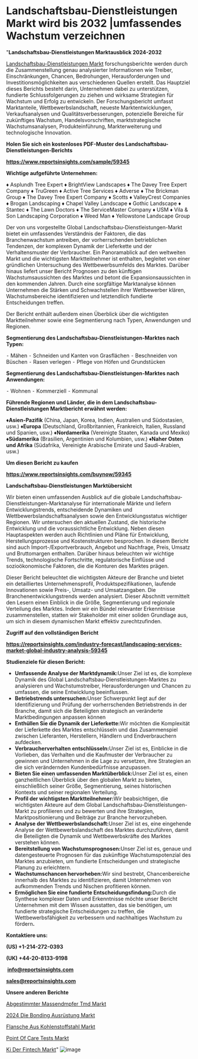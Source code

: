 # Landschaftsbau-Dienstleistungen Markt wird bis 2032 |umfassendes Wachstum verzeichnen

"<strong><b>Landschaftsbau-Dienstleistungen Marktausblick 2024-2032</b></strong>

<a href=https://www.reportsinsights.com/sample/59345>Landschaftsbau-Dienstleistungen Markt</a> forschungsberichte werden durch die Zusammenstellung genau analysierter Informationen wie Treiber, Einschränkungen, Chancen, Bedrohungen, Herausforderungen und Investitionsmöglichkeiten aus verschiedenen Quellen erstellt. Das Hauptziel dieses Berichts besteht darin, Unternehmen dabei zu unterstützen, fundierte Schlussfolgerungen zu ziehen und wirksame Strategien für Wachstum und Erfolg zu entwickeln. Der Forschungsbericht umfasst Marktanteile, Wettbewerbslandschaft, neueste Marktentwicklungen, Verkaufsanalysen und Qualitätsverbesserungen, potenzielle Bereiche für zukünftiges Wachstum, Handelsvorschriften, marktstrategische Wachstumsanalysen, Produkteinführung, Markterweiterung und technologische Innovation.

<strong><b>Holen Sie sich ein kostenloses PDF-Muster des Landschaftsbau-Dienstleistungen-Berichts</b></strong>

<a href=https://www.reportsinsights.com/sample/59345><strong><u>https://www.reportsinsights.com/sample/59345</u></strong></a>

<strong>Wichtige aufgeführte Unternehmen:</strong>

♦ Asplundh Tree Expert
♦ BrightView Landscapes
♦ The Davey Tree Expert Company
♦ TruGreen
♦ Active Tree Services
♦ Adverse
♦ The Brickman Group
♦ The Davey Tree Expert Company
♦ Scotts
♦ ValleyCrest Companies
♦ Brogan Landscaping
♦ Chapel Valley Landscape
♦ Gothic Landscape
♦ Stantec
♦ The Lawn Doctors
♦ The ServiceMaster Company
♦ USM
♦ Vila & Son Landscaping Corporation
♦ Weed Man
♦ Yellowstone Landscape Group

Der von uns vorgestellte Global Landschaftsbau-Dienstleistungen-Markt bietet ein umfassendes Verständnis der Faktoren, die das Branchenwachstum antreiben, der vorherrschenden betrieblichen Tendenzen, der komplexen Dynamik der Lieferkette und der Verhaltensmuster der Verbraucher. Ein Panoramablick auf den weltweiten Markt und die wichtigsten Marktteilnehmer ist enthalten, begleitet von einer gründlichen Untersuchung des Wettbewerbsumfelds des Marktes. Darüber hinaus liefert unser Bericht Prognosen zu den künftigen Wachstumsaussichten des Marktes und betont die Expansionsaussichten in den kommenden Jahren. Durch eine sorgfältige Marktanalyse können Unternehmen die Stärken und Schwachstellen ihrer Wettbewerber klären, Wachstumsbereiche identifizieren und letztendlich fundierte Entscheidungen treffen.

Der Bericht enthält außerdem einen Überblick über die wichtigsten Marktteilnehmer sowie eine Segmentierung nach Typen, Anwendungen und Regionen.

<strong>Segmentierung des Landschaftsbau-Dienstleistungen-Marktes nach Typen:</strong>

⁃ Mähen
⁃ Schneiden und Kanten von Grasflächen
⁃ Beschneiden von Büschen
⁃ Rasen verlegen
⁃ Pflege von Höfen und Grundstücken

<strong>Segmentierung des Landschaftsbau-Dienstleistungen-Marktes nach Anwendungen:</strong>

⁃ Wohnen
⁃ Kommerziell
⁃ Kommunal

<strong><b>Führende Regionen und Länder, die in dem Landschaftsbau-Dienstleistungen Marktbericht erwähnt werden:</b></strong>

<strong><b>♦Asien-Pazifik</b></strong> (China, Japan, Korea, Indien, Australien und Südostasien, usw.)
<strong><b>♦Europa</b></strong> (Deutschland, Großbritannien, Frankreich, Italien, Russland und Spanien, usw.)
♦<strong><b>Nordamerika</b></strong> (Vereinigte Staaten, Kanada und Mexiko)
<strong><b>♦Südamerika</b></strong> (Brasilien, Argentinien und Kolumbien, usw.)
<strong><b>♦Naher Osten und Afrika</b></strong> (Südafrika, Vereinigte Arabische Emirate und Saudi-Arabien, usw.)

<strong>Um diesen Bericht zu kaufen</strong>

<a href=https://www.reportsinsights.com/buynow/59345><strong><u>https://www.reportsinsights.com/buynow/59345</u></strong></a>

<strong>Landschaftsbau-Dienstleistungen Marktübersicht</strong>

Wir bieten einen umfassenden Ausblick auf die globale Landschaftsbau-Dienstleistungen-Marktanalyse für internationale Märkte und liefern Entwicklungstrends, entscheidende Dynamiken und Wettbewerbslandschaftsanalysen sowie den Entwicklungsstatus wichtiger Regionen. Wir untersuchen den aktuellen Zustand, die historische Entwicklung und die voraussichtliche Entwicklung. Neben diesen Hauptaspekten werden auch Richtlinien und Pläne für Entwicklung, Herstellungsprozesse und Kostenstrukturen besprochen. In diesem Bericht sind auch Import-/Exportverbrauch, Angebot und Nachfrage, Preis, Umsatz und Bruttomargen enthalten. Darüber hinaus beleuchten wir wichtige Trends, technologische Fortschritte, regulatorische Einflüsse und sozioökonomische Faktoren, die die Konturen des Marktes prägen.

Dieser Bericht beleuchtet die wichtigsten Akteure der Branche und bietet ein detailliertes Unternehmensprofil, Produktspezifikationen, laufende Innovationen sowie Preis-, Umsatz- und Umsatzangaben. Die Branchenentwicklungstrends werden analysiert. Dieser Abschnitt vermittelt den Lesern einen Einblick in die Größe, Segmentierung und regionale Verteilung des Marktes. Indem wir ein Bündel relevanter Erkenntnisse zusammenstellen, statten wir Stakeholder mit einer soliden Grundlage aus, um sich in diesem dynamischen Markt effektiv zurechtzufinden.

<strong>Zugriff auf den vollständigen Bericht</strong>

<a href=https://reportsinsights.com/industry-forecast/landscaping-services-market-global-industry-analysis-59345><strong>https://reportsinsights.com/industry-forecast/landscaping-services-market-global-industry-analysis-59345</strong></a>

<strong>Studienziele für diesen Bericht:</strong>
<ul>
  <li><strong>Umfassende Analyse der Marktdynamik:</strong>Unser Ziel ist es, die komplexe Dynamik des Global Landschaftsbau-Dienstleistungen-Marktes zu analysieren und Wachstumstreiber, Herausforderungen und Chancen zu umfassen, die seine Entwicklung beeinflussen.</li>
  <li><strong>Betriebstrends untersuchen:</strong>Unser Schwerpunkt liegt auf der Identifizierung und Prüfung der vorherrschenden Betriebstrends in der Branche, damit sich die Beteiligten strategisch an veränderte Marktbedingungen anpassen können</li>
  <li><strong>Enthüllen Sie die Dynamik der Lieferkette:</strong>Wir möchten die Komplexität der Lieferkette des Marktes entschlüsseln und das Zusammenspiel zwischen Lieferanten, Herstellern, Händlern und Endverbrauchern aufdecken.</li>
  <li><strong>Verbraucherverhalten entschlüsseln:</strong>Unser Ziel ist es, Einblicke in die Vorlieben, das Verhalten und die Kaufmuster der Verbraucher zu gewinnen und Unternehmen in die Lage zu versetzen, ihre Strategien an die sich verändernden Kundenbedürfnisse anzupassen.</li>
  <li><strong>Bieten Sie einen umfassenden Marktüberblick:</strong>Unser Ziel ist es, einen ganzheitlichen Überblick über den globalen Markt zu bieten, einschließlich seiner Größe, Segmentierung, seines historischen Kontexts und seiner regionalen Verteilung.</li>
  <li><strong>Profil der wichtigsten Marktteilnehmer:</strong>Wir beabsichtigen, die wichtigsten Akteure auf dem Global Landschaftsbau-Dienstleistungen-Markt zu profilieren und zu bewerten und ihre Strategien, Marktpositionierung und Beiträge zur Branche hervorzuheben.</li>
  <li><strong>Analyse der Wettbewerbslandschaft:</strong>Unser Ziel ist es, eine eingehende Analyse der Wettbewerbslandschaft des Marktes durchzuführen, damit die Beteiligten die Dynamik und Wettbewerbskräfte des Marktes verstehen können.</li>
  <li><strong>Bereitstellung von Wachstumsprognosen:</strong>Unser Ziel ist es, genaue und datengesteuerte Prognosen für das zukünftige Wachstumspotenzial des Marktes anzubieten, um fundierte Entscheidungen und strategische Planung zu erleichtern.</li>
  <li><strong>Wachstumschancen hervorheben:</strong>Wir sind bestrebt, Chancenbereiche innerhalb des Marktes zu identifizieren, damit Unternehmen von aufkommenden Trends und Nischen profitieren können.</li>
  <li><strong>Ermöglichen Sie eine fundierte Entscheidungsfindung:</strong>Durch die Synthese komplexer Daten und Erkenntnisse möchte unser Bericht Unternehmen mit dem Wissen ausstatten, das sie benötigen, um fundierte strategische Entscheidungen zu treffen, die Wettbewerbsfähigkeit zu verbessern und nachhaltiges Wachstum zu fördern<strong>.</strong></li>
</ul>
<strong>Kontaktiere uns:</strong>

<strong>(US) +1-214-272-0393</strong>

<strong>(UK) +44-20-8133-9198</strong>

<strong> </strong><a href=info@reportsinsights.com><strong><u>info@reportsinsights.com</u></strong></a>

<a href=sales@reportsinsights.com><strong><u>sales@reportsinsights.com</u></strong></a>

<strong>Unsere anderen Berichte</strong>

<a href=https://de.linkedin.com/pulse/abgestimmter-massend%C3%A4mpfer-tmd-markt-die-wettbewerbssituation-fvdlf/>Abgestimmter Massendmpfer Tmd Markt</a>

<a href=https://de.linkedin.com/pulse/2024-die-bonding-ausrüstung-markt-wichtigste-557xf/>2024 Die Bonding Ausrüstung Markt</a>

<a href=https://de.linkedin.com/pulse/flansche-aus-kohlenstoffstahl-markt-geschäftslage>Flansche Aus Kohlenstoffstahl Markt</a>

<a href=https://de.linkedin.com/pulse/point-of-care-tests-markt-analyse-2024-pestl-wachstum-2uhdc>Point Of Care Tests Markt</a>

<a href=https://de.linkedin.com/pulse/ki-der-fintech-markt-treibt-das-wachstum-voran-hummc/>Ki Der Fintech Markt</a>"
![image](https://github.com/Jaayaachit/RItrends/assets/158452289/7948851f-b019-4d8f-9fdb-90459a21a569)
